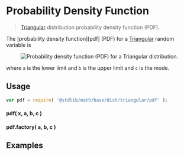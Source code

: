 Probability Density Function
===
> [Triangular][triangular] distribution probability density function (PDF).

<!-- <intro> -->

The [probability density function][pdf] (PDF) for a [Triangular][triangular] random variable is

<!-- <equation class="equation" label="eq:" align="center" raw="" alt=""> -->
<div class="equation" align="center" data-raw-text="f(x;a,b,c)=\begin{cases} 0 &amp; \text{for } x < a \\ \frac{2(x-a)}{(b-a)(c-a)} &amp; \text{for } a \le x < c \\ \frac{2}{b-a} &amp; \text{for } x = c \\ \frac{2(b-x)}{(b-a)(b-c)} &amp; \text{for } c < x \le b \\ 0 & \text{for } b < x \end{cases} " data-equation="eq:pdf_function">
	<img src="https://cdn.rawgit.com/distributions-io/triangular-pdf/7110a4d870a846c6c4daebb3834fae20d1b8d88a/docs/img/eqn.svg" alt="Probability density function (PDF) for a Triangular distribution.">
	<br>
</div>

where `a` is the lower limit and `b` is the upper limit and `c` is the mode.

<!-- </intro> -->

<!-- <usage> -->

## Usage
``` javascript
var pdf = require( '@stdlib/math/base/dist/triangular/pdf' );
```

#### pdf( x, a, b, c )
#### pdf.factory( a, b, c )
<!-- </usage> -->

<!-- <examples> -->
## Examples

``` javascript
```
<!-- </examples> -->


<!-- <links> -->

[triangular]: https://en.wikipedia.org/wiki/Triangular_distribution

<!-- </links> -->